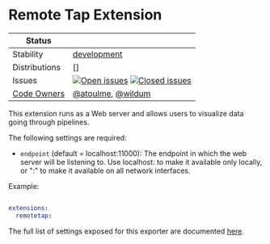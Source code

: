 # Remote Tap Extension

<!-- status autogenerated section -->
| Status        |           |
| ------------- |-----------|
| Stability     | [development]  |
| Distributions | [] |
| Issues        | [![Open issues](https://img.shields.io/github/issues-search/open-telemetry/opentelemetry-collector-contrib?query=is%3Aissue%20is%3Aopen%20label%3Aextension%2Fremotetap%20&label=open&color=orange&logo=opentelemetry)](https://github.com/open-telemetry/opentelemetry-collector-contrib/issues?q=is%3Aopen+is%3Aissue+label%3Aextension%2Fremotetap) [![Closed issues](https://img.shields.io/github/issues-search/open-telemetry/opentelemetry-collector-contrib?query=is%3Aissue%20is%3Aclosed%20label%3Aextension%2Fremotetap%20&label=closed&color=blue&logo=opentelemetry)](https://github.com/open-telemetry/opentelemetry-collector-contrib/issues?q=is%3Aclosed+is%3Aissue+label%3Aextension%2Fremotetap) |
| [Code Owners](https://github.com/open-telemetry/opentelemetry-collector-contrib/blob/main/CONTRIBUTING.md#becoming-a-code-owner)    | [@atoulme](https://www.github.com/atoulme), [@wildum](https://www.github.com/wildum) |

[development]: https://github.com/open-telemetry/opentelemetry-collector#development
<!-- end autogenerated section -->

This extension runs as a Web server and allows users to visualize data going through pipelines.

The following settings are required:

- `endpoint` (default = localhost:11000): The endpoint in which the web server will
be listening to. Use localhost:<port> to make it available only locally, or
":<port>" to make it available on all network interfaces.

Example:
```yaml

extensions:
  remotetap:
```

The full list of settings exposed for this exporter are documented [here](./config.go).
